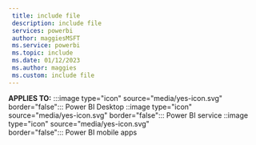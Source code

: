 ```yaml
---
 title: include file
 description: include file
 services: powerbi
 author: maggiesMSFT
 ms.service: powerbi
 ms.topic: include
 ms.date: 01/12/2023
 ms.author: maggies
 ms.custom: include file
---
```


**APPLIES TO:** :::image type="icon" source="media/yes-icon.svg" border="false":::&nbsp;Power&nbsp;BI&nbsp;Desktop ::image type="icon" source="media/yes-icon.svg" border="false":::&nbsp;Power&nbsp;BI&nbsp;service ::image type="icon" source="media/yes-icon.svg" border="false":::&nbsp;Power&nbsp;BI&nbsp;mobile&nbsp;apps